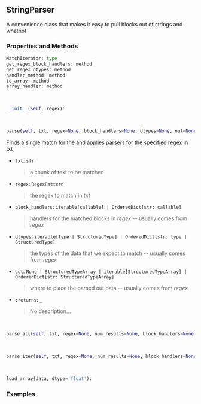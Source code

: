 ## <a id="McUtils.Parsers.StringParser.StringParser">StringParser</a>
A convenience class that makes it easy to pull blocks out of strings and whatnot

### Properties and Methods
```python
MatchIterator: type
get_regex_block_handlers: method
get_regex_dtypes: method
handler_method: method
to_array: method
array_handler: method
```
<a id="McUtils.Parsers.StringParser.StringParser.__init__">&nbsp;</a>
```python
__init__(self, regex): 
```

<a id="McUtils.Parsers.StringParser.StringParser.parse">&nbsp;</a>
```python
parse(self, txt, regex=None, block_handlers=None, dtypes=None, out=None): 
```
Finds a single match for the and applies parsers for the specified regex in txt
- `txt`: `str`
    >a chunk of text to be matched
- `regex`: `RegexPattern`
    >the regex to match in _txt_
- `block_handlers`: `iterable[callable] | OrderedDict[str: callable]`
    >handlers for the matched blocks in _regex_ -- usually comes from _regex_
- `dtypes`: `iterable[type | StructuredType] | OrderedDict[str: type | StructuredType]`
    >the types of the data that we expect to match -- usually comes from _regex_
- `out`: `None | StructuredTypeArray | iterable[StructuredTypeArray] | OrderedDict[str: StructuredTypeArray]`
    >where to place the parsed out data -- usually comes from _regex_
- `:returns`: `_`
    >No description...

<a id="McUtils.Parsers.StringParser.StringParser.parse_all">&nbsp;</a>
```python
parse_all(self, txt, regex=None, num_results=None, block_handlers=None, dtypes=None, out=None): 
```

<a id="McUtils.Parsers.StringParser.StringParser.parse_iter">&nbsp;</a>
```python
parse_iter(self, txt, regex=None, num_results=None, block_handlers=None, dtypes=None): 
```

<a id="McUtils.Parsers.StringParser.StringParser.load_array">&nbsp;</a>
```python
load_array(data, dtype='float'): 
```

### Examples
